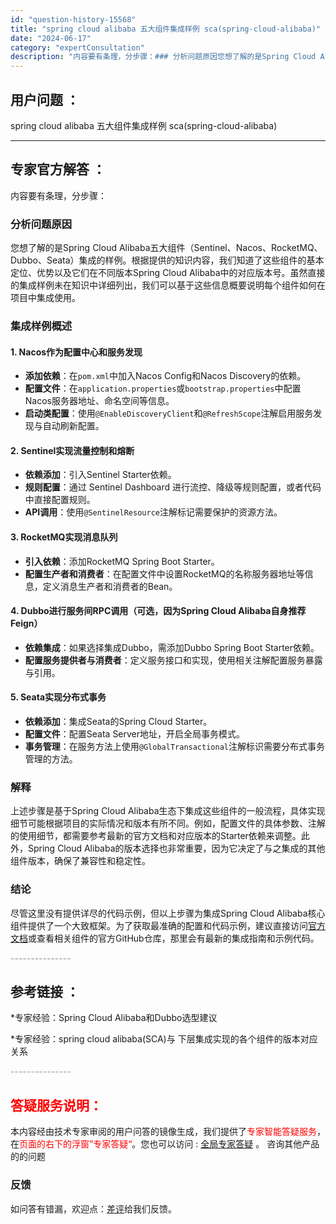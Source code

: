```yaml
---
id: "question-history-15568"
title: "spring cloud alibaba 五大组件集成样例 sca(spring-cloud-alibaba)"
date: "2024-06-17"
category: "expertConsultation"
description: "内容要有条理，分步骤：### 分析问题原因您想了解的是Spring Cloud Alibaba五大组件（Sentinel、Nacos、RocketMQ、Dubbo、Seata）集成的样例。根据提供的知识内容，我们知道了这些组件的基本定位、优势以及它们在不同版本Spring Cloud Alibaba"
---
```


## 用户问题 ： 
 spring cloud alibaba 五大组件集成样例 sca(spring-cloud-alibaba) 

---------------
## 专家官方解答 ：

内容要有条理，分步骤：

### 分析问题原因
您想了解的是Spring Cloud Alibaba五大组件（Sentinel、Nacos、RocketMQ、Dubbo、Seata）集成的样例。根据提供的知识内容，我们知道了这些组件的基本定位、优势以及它们在不同版本Spring Cloud Alibaba中的对应版本号。虽然直接的集成样例未在知识中详细列出，我们可以基于这些信息概要说明每个组件如何在项目中集成使用。

### 集成样例概述

#### 1. Nacos作为配置中心和服务发现
- **添加依赖**：在`pom.xml`中加入Nacos Config和Nacos Discovery的依赖。
- **配置文件**：在`application.properties`或`bootstrap.properties`中配置Nacos服务器地址、命名空间等信息。
- **启动类配置**：使用`@EnableDiscoveryClient`和`@RefreshScope`注解启用服务发现与自动刷新配置。

#### 2. Sentinel实现流量控制和熔断
- **依赖添加**：引入Sentinel Starter依赖。
- **规则配置**：通过 Sentinel Dashboard 进行流控、降级等规则配置，或者代码中直接配置规则。
- **API调用**：使用`@SentinelResource`注解标记需要保护的资源方法。

#### 3. RocketMQ实现消息队列
- **引入依赖**：添加RocketMQ Spring Boot Starter。
- **配置生产者和消费者**：在配置文件中设置RocketMQ的名称服务器地址等信息，定义消息生产者和消费者的Bean。

#### 4. Dubbo进行服务间RPC调用（可选，因为Spring Cloud Alibaba自身推荐Feign）
- **依赖集成**：如果选择集成Dubbo，需添加Dubbo Spring Boot Starter依赖。
- **配置服务提供者与消费者**：定义服务接口和实现，使用相关注解配置服务暴露与引用。

#### 5. Seata实现分布式事务
- **依赖添加**：集成Seata的Spring Cloud Starter。
- **配置文件**：配置Seata Server地址，开启全局事务模式。
- **事务管理**：在服务方法上使用`@GlobalTransactional`注解标识需要分布式事务管理的方法。

### 解释
上述步骤是基于Spring Cloud Alibaba生态下集成这些组件的一般流程，具体实现细节可能根据项目的实际情况和版本有所不同。例如，配置文件的具体参数、注解的使用细节，都需要参考最新的官方文档和对应版本的Starter依赖来调整。此外，Spring Cloud Alibaba的版本选择也非常重要，因为它决定了与之集成的其他组件版本，确保了兼容性和稳定性。

### 结论
尽管这里没有提供详尽的代码示例，但以上步骤为集成Spring Cloud Alibaba核心组件提供了一个大致框架。为了获取最准确的配置和代码示例，建议直接访问[官方文档](https://github.com/alibaba/spring-cloud-alibaba/wiki)或查看相关组件的官方GitHub仓库，那里会有最新的集成指南和示例代码。


<font color="#949494">---------------</font> 


## 参考链接 ：

*专家经验：Spring Cloud Alibaba和Dubbo选型建议 
 
 *专家经验：spring cloud alibaba(SCA)与 下层集成实现的各个组件的版本对应关系 


 <font color="#949494">---------------</font> 
 


## <font color="#FF0000">答疑服务说明：</font> 

本内容经由技术专家审阅的用户问答的镜像生成，我们提供了<font color="#FF0000">专家智能答疑服务</font>，在<font color="#FF0000">页面的右下的浮窗”专家答疑“</font>。您也可以访问 : [全局专家答疑](https://opensource.alibaba.com/chatBot) 。 咨询其他产品的的问题

### 反馈
如问答有错漏，欢迎点：[差评](https://ai.nacos.io/user/feedbackByEnhancerGradePOJOID?enhancerGradePOJOId=15593)给我们反馈。

